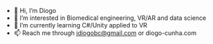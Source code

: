 - 👋 Hi, I’m Diogo
- 👀 I’m interested in Biomedical engineering, VR/AR and data science
- 🌱 I’m currently learning C#/Unity applied to VR
- 📫 Reach me through jdiogobc@gmail.com or diogo-cunha.com

